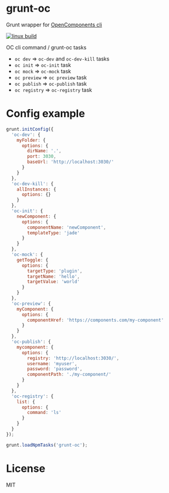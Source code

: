 grunt-oc
========

Grunt wrapper for [OpenComponents cli](https://github.com/opentable/oc)

[![linux build](https://img.shields.io/travis/opentable/grunt-oc/master.svg?label=linux+build)](http://travis-ci.org/opentable/grunt-oc)

OC cli command / grunt-oc tasks
* `oc dev` => `oc-dev` and `oc-dev-kill` tasks
* `oc init` => `oc-init` task
* `oc mock` => `oc-mock` task
* `oc preview` => `oc preview` task
* `oc publish` => `oc-publish` task
* `oc registry` => `oc-registry` task

# Config example

```js
grunt.initConfig({
  'oc-dev': {
    myFolder: {
      options: {
        dirName: '.',
        port: 3030,
        baseUrl: 'http://localhost:3030/'
      }
    }
  },
  'oc-dev-kill': {
    allInstances: {
      options: {}
    }
  },
  'oc-init': {
    newComponent: {
      options: {
        componentName: 'newComponent',
        templateType: 'jade'
      }
    }
  },
  'oc-mock': {
    getToggle: {
      options: {
        targetType: 'plugin',
        targetName: 'hello',
        targetValue: 'world'
      }
    }
  },
  'oc-preview': {
    myComponent: {
      options: {
        componentHref: 'https://components.com/my-component'
      }
    }
  },
  'oc-publish': {
    mycomponent: {
      options: {
        registry: 'http://localhost:3030/',
        username: 'myuser',
        password: 'password',
        componentPath: './my-component/'
      }
    }
  },
  'oc-registry': {
    list: {
      options: {
        command: 'ls'
      }
    }
  }
});

grunt.loadNpmTasks('grunt-oc');
```

# License
MIT